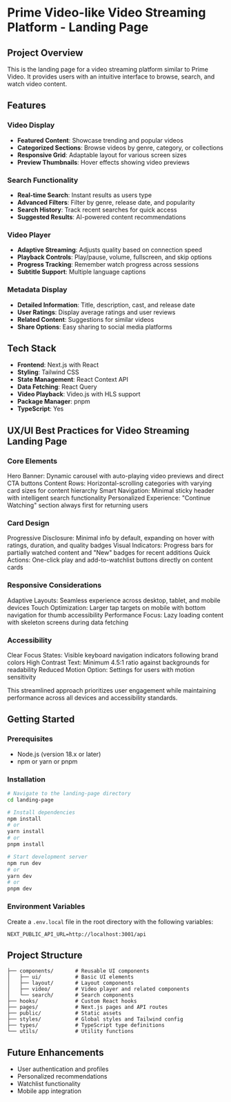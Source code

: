 # Prime Video-like Video Streaming Platform - Landing Page

## Project Overview
This is the landing page for a video streaming platform similar to Prime Video. It provides users with an intuitive interface to browse, search, and watch video content.

## Features

### Video Display
- **Featured Content**: Showcase trending and popular videos
- **Categorized Sections**: Browse videos by genre, category, or collections
- **Responsive Grid**: Adaptable layout for various screen sizes
- **Preview Thumbnails**: Hover effects showing video previews

### Search Functionality
- **Real-time Search**: Instant results as users type
- **Advanced Filters**: Filter by genre, release date, and popularity
- **Search History**: Track recent searches for quick access
- **Suggested Results**: AI-powered content recommendations

### Video Player
- **Adaptive Streaming**: Adjusts quality based on connection speed
- **Playback Controls**: Play/pause, volume, fullscreen, and skip options
- **Progress Tracking**: Remember watch progress across sessions
- **Subtitle Support**: Multiple language captions

### Metadata Display
- **Detailed Information**: Title, description, cast, and release date
- **User Ratings**: Display average ratings and user reviews
- **Related Content**: Suggestions for similar videos
- **Share Options**: Easy sharing to social media platforms

## Tech Stack
- **Frontend**: Next.js with React
- **Styling**: Tailwind CSS
- **State Management**: React Context API
- **Data Fetching**: React Query
- **Video Playback**: Video.js with HLS support
- **Package Manager**: pnpm
- **TypeScript**: Yes

## UX/UI Best Practices for Video Streaming Landing Page
### Core Elements
Hero Banner: Dynamic carousel with auto-playing video previews and direct CTA buttons
Content Rows: Horizontal-scrolling categories with varying card sizes for content hierarchy
Smart Navigation: Minimal sticky header with intelligent search functionality
Personalized Experience: "Continue Watching" section always first for returning users

### Card Design
Progressive Disclosure: Minimal info by default, expanding on hover with ratings, duration, and quality badges
Visual Indicators: Progress bars for partially watched content and "New" badges for recent additions
Quick Actions: One-click play and add-to-watchlist buttons directly on content cards

### Responsive Considerations
Adaptive Layouts: Seamless experience across desktop, tablet, and mobile devices
Touch Optimization: Larger tap targets on mobile with bottom navigation for thumb accessibility
Performance Focus: Lazy loading content with skeleton screens during data fetching

### Accessibility
Clear Focus States: Visible keyboard navigation indicators following brand colors
High Contrast Text: Minimum 4.5:1 ratio against backgrounds for readability
Reduced Motion Option: Settings for users with motion sensitivity

This streamlined approach prioritizes user engagement while maintaining performance across all devices and accessibility standards.

## Getting Started

### Prerequisites
- Node.js (version 18.x or later)
- npm or yarn or pnpm

### Installation
```bash
# Navigate to the landing-page directory
cd landing-page

# Install dependencies
npm install
# or
yarn install
# or
pnpm install

# Start development server
npm run dev
# or
yarn dev
# or
pnpm dev
``` 

### Environment Variables
Create a `.env.local` file in the root directory with the following variables:
```
NEXT_PUBLIC_API_URL=http://localhost:3001/api
```

## Project Structure
```
├── components/       # Reusable UI components
│   ├── ui/           # Basic UI elements
│   ├── layout/       # Layout components
│   ├── video/        # Video player and related components
│   └── search/       # Search components
├── hooks/            # Custom React hooks
├── pages/            # Next.js pages and API routes
├── public/           # Static assets
├── styles/           # Global styles and Tailwind config
├── types/            # TypeScript type definitions
└── utils/            # Utility functions
```

## Future Enhancements
- User authentication and profiles
- Personalized recommendations
- Watchlist functionality
- Mobile app integration
